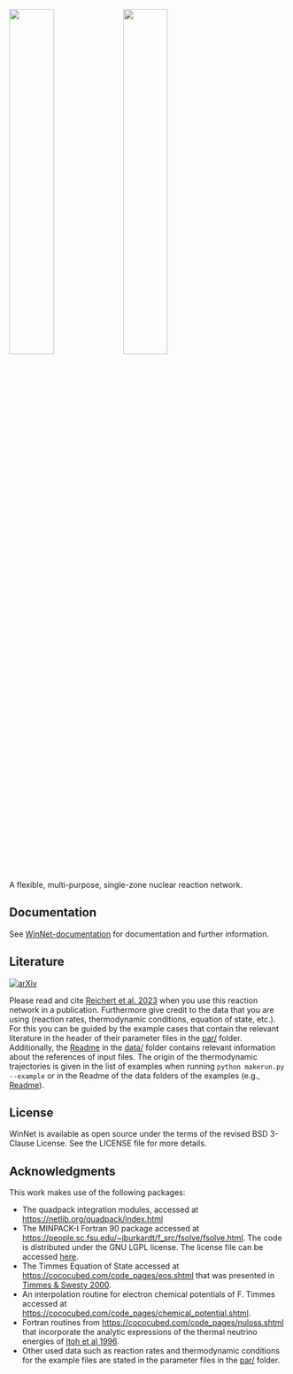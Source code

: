 <img src="/doc/doxygen/doxygen_logo/winnet_logo_light_theme.png#gh-light-mode-only" width="40%">
<img src="/doc/doxygen/doxygen_logo/winnet_logo_dark_theme.png#gh-dark-mode-only"  width="40%">

A flexible, multi-purpose, single-zone nuclear reaction network.


## Documentation
See [WinNet-documentation](https://nuc-astro.github.io/codes-WinNet/) for documentation and further information.


## Literature
[![arXiv](https://img.shields.io/badge/arxiv-2305.07048-b31b1b?style=plastic)](https://arxiv.org/abs/2305.07048)

Please read and cite [Reichert et al. 2023](https://ui.adsabs.harvard.edu/abs/2023arXiv230507048R/abstract) when you use this reaction network in a publication. 
Furthermore give credit to the data that you are using (reaction rates, thermodynamic conditions, equation of state, etc.). 
For this you can be guided by the example cases that contain the relevant literature in the header of their parameter files in the [par/](par/) folder. 
Additionally, the [Readme](data/README.md) in the [data/](data/) folder contains relevant information about the references of input files. The origin of
the thermodynamic trajectories is given in the list of examples when running
```python makerun.py --example```
or in the Readme of the data folders of the examples (e.g., [Readme](data/Example_data/Example_MRSN_r_process_winteler/README.md)).


## License
WinNet is available as open source under the terms of the revised BSD 3-Clause License. See the LICENSE file for more details.


## Acknowledgments
This work makes use of the following packages:
- The quadpack integration modules, accessed at https://netlib.org/quadpack/index.html
- The MINPACK-I Fortran 90 package accessed at https://people.sc.fsu.edu/~jburkardt/f_src/fsolve/fsolve.html. The code is distributed under the GNU LGPL license. The license file can be accessed [here](src/external_tools/LICENSE).
- The Timmes Equation of State accessed at https://cococubed.com/code_pages/eos.shtml that was presented in [Timmes & Swesty 2000](https://ui.adsabs.harvard.edu/abs/2000ApJS..126..501T/abstract).
- An interpolation routine for electron chemical potentials of F. Timmes accessed at https://cococubed.com/code_pages/chemical_potential.shtml.
- Fortran routines from https://cococubed.com/code_pages/nuloss.shtml that incorporate the analytic expressions of the thermal neutrino energies of [Itoh et al 1996](https://ui.adsabs.harvard.edu/abs/1996ApJS..102..411I/abstract).
- Other used data such as reaction rates and thermodynamic conditions for the example files are stated in the parameter files in the [par/](par/) folder.

